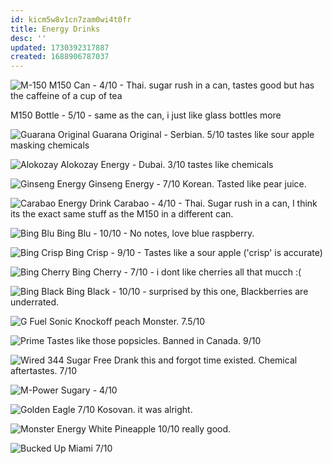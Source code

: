 ```yaml
---
id: kicm5w8v1cn7zam0wi4t0fr
title: Energy Drinks
desc: ''
updated: 1730392317887
created: 1688906787037
---
```

![M-150](assets/m-150.png)
M150 Can - 4/10 - Thai. sugar rush in a can, tastes good but has the caffeine of a cup of tea

M150 Bottle - 5/10 - same as the can, i just like glass bottles more

![Guarana Original](assets/guarana-original.png)
Guarana Original - Serbian. 5/10 tastes like sour apple masking chemicals

![Alokozay](assets/alokozay.png)
Alokozay Energy - Dubai. 3/10 tastes like chemicals

![Ginseng Energy](assets/ginseng-energy.png)
Ginseng Energy - 7/10 Korean. Tasted like pear juice.

![Carabao Energy Drink](assets/carabao.png)
Carabao - 4/10 - Thai. Sugar rush in a can, I think its the exact same stuff as the M150 in a different can.

![Bing Blu](assets/bing-blu.png)
Bing Blu - 10/10 - No notes, love blue raspberry.

![Bing Crisp](assets/bing-crisp.png)
Bing Crisp - 9/10 - Tastes like a sour apple ('crisp' is accurate)

![Bing Cherry](assets/bing-cherry.png)
Bing Cherry - 7/10 - i dont like cherries all that mucch :(

![Bing Black](assets/bing-black.png)
Bing Black - 10/10 - surprised by this one, Blackberries are underrated.

![G Fuel Sonic](assets/gfuel-sonic.jpg)
Knockoff peach Monster. 7.5/10

![Prime](assets/prime.jpg)
Tastes like those popsicles. Banned in Canada. 9/10

![Wired 344 Sugar Free](assets/wired-344-sugar-free.jpg)
Drank this and forgot time existed. Chemical aftertastes. 7/10

![M-Power](assets/m-power.jpeg)
Sugary - 4/10

![Golden Eagle](assets/golden-eagle.png)
7/10 Kosovan. it was alright.

![Monster Energy White Pineapple](assets/monster-energy-white-pineapple.png)
10/10 really good.

![Bucked Up Miami](assets/bucked-up-miami.png)
7/10
